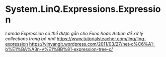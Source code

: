 # System.LinQ.Expressions.Expression
_Lamda Expression có thể được gắn cho Func hoặc Action để xử lý collections trong bộ nhớ_
https://www.tutorialsteacher.com/linq/linq-expression
https://yinyangit.wordpress.com/2011/03/27/net-c%C6%A1-b%E1%BA%A3n-v%E1%BB%81-expression-tree-c/

